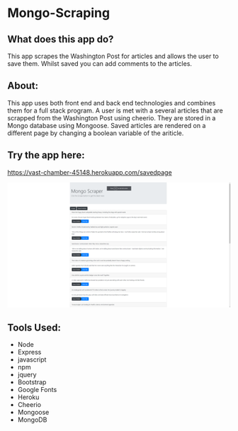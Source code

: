 # Mongo-Scraping

## What does this app do?
This app scrapes the Washington Post for articles and allows the user to save them. Whilst saved you can add comments to the articles. 

## About:
This app uses both front end and back end technologies and combines them for a full stack program. A user is met with a several articles that are scrapped from the Washington Post using cheerio. They are stored in a Mongo database using Mongoose. Saved articles are rendered on a different page by changing a boolean variable of the ariticle. 


## Try the app here:
https://vast-chamber-45148.herokuapp.com/savedpage

![App Screenshot](/public/images/screenshot.png)

## Tools Used:
* Node
* Express
* javascript
* npm
* jquery
* Bootstrap 
* Google Fonts
* Heroku
* Cheerio
* Mongoose
* MongoDB
